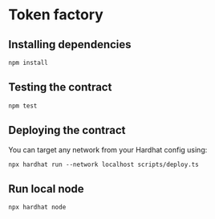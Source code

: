 # Token factory

## Installing dependencies

```
npm install
```

## Testing the contract

```
npm test
```

## Deploying the contract

You can target any network from your Hardhat config using:

```
npx hardhat run --network localhost scripts/deploy.ts
```

## Run local node

```
npx hardhat node
```